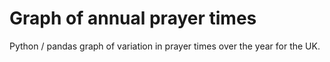 # Graph of annual prayer times

Python / pandas graph of variation in prayer times over the year for the UK. 

